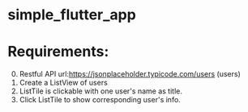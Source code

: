 # simple_flutter_app


# Requirements:
0. Restful API url:https://jsonplaceholder.typicode.com/users (users)
1. Create a ListView of users
2. ListTile is clickable with one user's name as title.
3. Click ListTile to show corresponding user's info.
